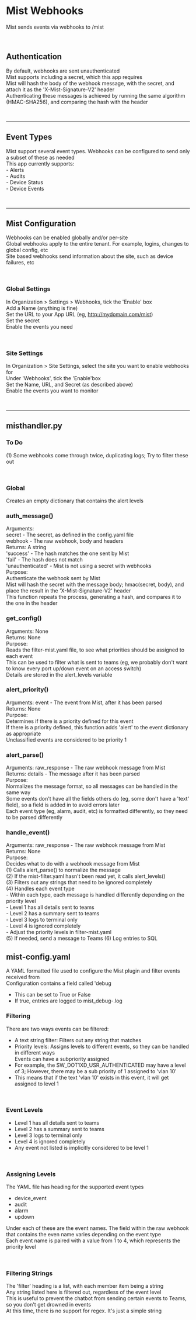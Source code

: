# Mist Webhooks
Mist sends events via webhooks to /mist  

&nbsp;<br>
## Authentication
  By default, webhooks are sent unauthenticated  
  Mist supports including a secret, which this app requires  
  Mist will hash the body of the webhook message, with the secret, and attach it as the 'X-Mist-Signature-V2' header  
  Authenticating these messages is achieved by running the same algorithm (HMAC-SHA256), and comparing the hash with the header  

&nbsp;<br>
- - - -
## Event Types
  Mist support several event types. Webhooks can be configured to send only a subset of these as needed  
  This app currently supports:  
    - Alerts  
    - Audits  
    - Device Status  
    - Device Events  

&nbsp;<br>
- - - -
## Mist Configuration
  Webhooks can be enabled globally and/or per-site  
  Global webhooks apply to the entire tenant. For example, logins, changes to global config, etc  
  Site based webhooks send information about the site, such as device failures, etc  

&nbsp;<br>
### Global Settings
  In Organization > Settings > Webhooks, tick the 'Enable' box  
  Add a Name (anything is fine)  
  Set the URL to your App URL (eg, http://mydomain.com/mist)  
  Set the secret  
  Enable the events you need  

&nbsp;<br>
### Site Settings
  In Organization > Site Settings, select the site you want to enable webhooks for  
  Under 'Webhooks', tick the 'Enable'box  
  Set the Name, URL, and Secret (as described above)  
  Enable the events you want to monitor  
  

&nbsp;<br>
- - - -
## misthandler.py
### To Do
  (1) Some webhooks come through twice, duplicating logs; Try to filter these out  


&nbsp;<br>
### Global
  Creates an empty dictionary that contains the alert levels  
  

### auth_message()
  Arguments:  
    secret - The secret, as defined in the config.yaml file  
    webhook - The raw webhook, body and headers  
  Returns: A string  
    'success' - The hash matches the one sent by Mist  
    'fail' - The hash does not match  
    'unauthenticated' - Mist is not using a secret with webhooks  
  Purpose:   
    Authenticate the webhook sent by Mist  
    Mist will hash the secret with the message body; hmac(secret, body), and place the result in the 'X-Mist-Signature-V2' header  
    This function repeats the process, generating a hash, and compares it to the one in the header  
  

### get_config()
  Arguments: None  
  Returns: None  
  Purpose:   
    Reads the filter-mist.yaml file, to see what priorities should be assigned to each event  
    This can be used to filter what is sent to teams (eg, we probably don't want to know every port up/down event on an access switch)  
    Details are stored in the alert_levels variable  
  

### alert_priority()
  Arguments: event - The event from Mist, after it has been parsed  
  Returns: None  
  Purpose:   
    Determines if there is a priority defined for this event  
    If there is a priority defined, this function adds 'alert' to the event dictionary as appropriate  
    Unclassified events are considered to be priority 1  
  

### alert_parse()
  Arguments: raw_response - The raw webhook message from Mist  
  Returns: details - The message after it has been parsed  
  Purpose:   
    Normalizes the message format, so all messages can be handled in the same way  
    Some events don't have all the fields others do (eg, some don't have a 'text' field), so a field is added in to avoid errors later  
    Each event type (eg, alarm, audit, etc) is formatted differently, so they need to be parsed differently  
  

### handle_event()
  Arguments: raw_response - The raw webhook message from Mist  
  Returns: None  
  Purpose:   
    Decides what to do with a webhook message from Mist  
    (1) Calls alert_parse() to normalize the message  
    (2) If the mist-filter.yaml hasn't been read yet, it calls alert_levels()  
    (3) Filters out any strings that need to be ignored completely  
    (4) Handles each event type  
      - Within each type, each message is handled differently depending on the priority level  
      - Level 1 has all details sent to teams  
      - Level 2 has a summary sent to teams  
      - Level 3 logs to terminal only  
      - Level 4 is ignored completely  
      - Adjust the priority levels in filter-mist.yaml  
    (5) If needed, send a message to Teams
    (6) Log entries to SQL
  
  
## mist-config.yaml
A YAML formatted file used to configure the Mist plugin and filter events received from  
Configuration contains a field called 'debug
* This can be set to True or False
* If true, entries are logged to mist_debug-<date>.log
  
### Filtering
There are two ways events can be filtered:  
* A text string filter: Filters out any string that matches  
* Priority levels: Assigns levels to different events, so they can be handled in different ways  
Events can have a subpriority assigned
* For example, the SW_DOT1XD_USR_AUTHENTICATED may have a level of 3; However, there may be a sub priority of 1 assigned to 'vlan 10'
* This means that if the text 'vlan 10' exists in this event, it will get assigned to level 1

&nbsp;<br>
### Event Levels
  - Level 1 has all details sent to teams  
  - Level 2 has a summary sent to teams  
  - Level 3 logs to terminal only  
  - Level 4 is ignored completely  
  - Any event not listed is implicitly considered to be level 1  
  
&nbsp;<br>
### Assigning Levels
  The YAML file has heading for the supported event types  
  - device_event  
  - audit  
  - alarm  
  - updown  
  
  Under each of these are the event names. The field within the raw webhook that contains the even name varies depending on the event type  
  Each event name is paired with a value from 1 to 4, which represents the priority level  
  
&nbsp;<br>
### Filtering Strings
  The 'filter' heading is a list, with each member item being a string  
  Any string listed here is filtered out, regardless of the event level  
  This is useful to prevent the chatbot from sending certain events to Teams, so you don't get drowned in events  
  At this time, there is no support for regex. It's just a simple string  
  

